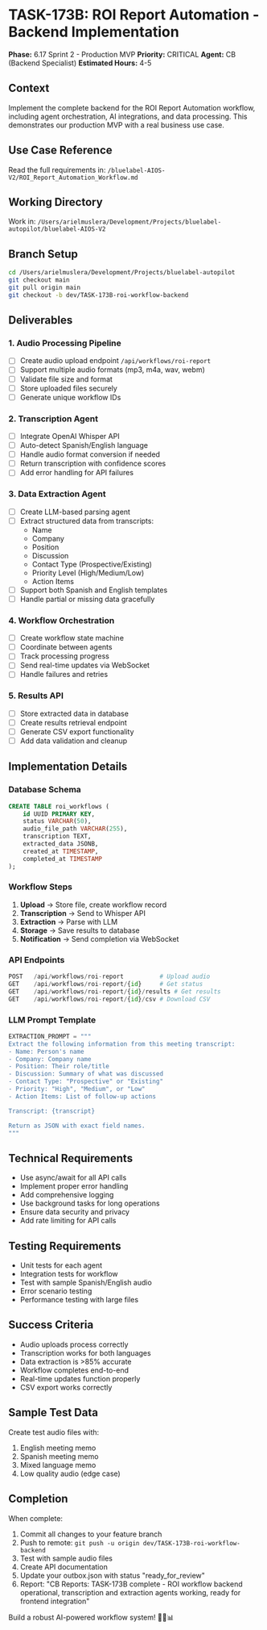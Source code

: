 # TASK-173B: ROI Report Automation - Backend Implementation

**Phase:** 6.17 Sprint 2 - Production MVP
**Priority:** CRITICAL
**Agent:** CB (Backend Specialist)
**Estimated Hours:** 4-5

## Context
Implement the complete backend for the ROI Report Automation workflow, including agent orchestration, AI integrations, and data processing. This demonstrates our production MVP with a real business use case.

## Use Case Reference
Read the full requirements in: `/bluelabel-AIOS-V2/ROI_Report_Automation_Workflow.md`

## Working Directory
Work in: `/Users/arielmuslera/Development/Projects/bluelabel-autopilot/bluelabel-AIOS-V2`

## Branch Setup
```bash
cd /Users/arielmuslera/Development/Projects/bluelabel-autopilot
git checkout main
git pull origin main
git checkout -b dev/TASK-173B-roi-workflow-backend
```

## Deliverables

### 1. Audio Processing Pipeline
- [ ] Create audio upload endpoint `/api/workflows/roi-report`
- [ ] Support multiple audio formats (mp3, m4a, wav, webm)
- [ ] Validate file size and format
- [ ] Store uploaded files securely
- [ ] Generate unique workflow IDs

### 2. Transcription Agent
- [ ] Integrate OpenAI Whisper API
- [ ] Auto-detect Spanish/English language
- [ ] Handle audio format conversion if needed
- [ ] Return transcription with confidence scores
- [ ] Add error handling for API failures

### 3. Data Extraction Agent
- [ ] Create LLM-based parsing agent
- [ ] Extract structured data from transcripts:
  - Name
  - Company
  - Position
  - Discussion
  - Contact Type (Prospective/Existing)
  - Priority Level (High/Medium/Low)
  - Action Items
- [ ] Support both Spanish and English templates
- [ ] Handle partial or missing data gracefully

### 4. Workflow Orchestration
- [ ] Create workflow state machine
- [ ] Coordinate between agents
- [ ] Track processing progress
- [ ] Send real-time updates via WebSocket
- [ ] Handle failures and retries

### 5. Results API
- [ ] Store extracted data in database
- [ ] Create results retrieval endpoint
- [ ] Generate CSV export functionality
- [ ] Add data validation and cleanup

## Implementation Details

### Database Schema
```sql
CREATE TABLE roi_workflows (
    id UUID PRIMARY KEY,
    status VARCHAR(50),
    audio_file_path VARCHAR(255),
    transcription TEXT,
    extracted_data JSONB,
    created_at TIMESTAMP,
    completed_at TIMESTAMP
);
```

### Workflow Steps
1. **Upload** → Store file, create workflow record
2. **Transcription** → Send to Whisper API
3. **Extraction** → Parse with LLM
4. **Storage** → Save results to database
5. **Notification** → Send completion via WebSocket

### API Endpoints
```python
POST   /api/workflows/roi-report          # Upload audio
GET    /api/workflows/roi-report/{id}     # Get status
GET    /api/workflows/roi-report/{id}/results # Get results
GET    /api/workflows/roi-report/{id}/csv # Download CSV
```

### LLM Prompt Template
```python
EXTRACTION_PROMPT = """
Extract the following information from this meeting transcript:
- Name: Person's name
- Company: Company name
- Position: Their role/title
- Discussion: Summary of what was discussed
- Contact Type: "Prospective" or "Existing"
- Priority: "High", "Medium", or "Low"
- Action Items: List of follow-up actions

Transcript: {transcript}

Return as JSON with exact field names.
"""
```

## Technical Requirements
- Use async/await for all API calls
- Implement proper error handling
- Add comprehensive logging
- Use background tasks for long operations
- Ensure data security and privacy
- Add rate limiting for API calls

## Testing Requirements
- Unit tests for each agent
- Integration tests for workflow
- Test with sample Spanish/English audio
- Error scenario testing
- Performance testing with large files

## Success Criteria
- Audio uploads process correctly
- Transcription works for both languages
- Data extraction is >85% accurate
- Workflow completes end-to-end
- Real-time updates function properly
- CSV export works correctly

## Sample Test Data
Create test audio files with:
1. English meeting memo
2. Spanish meeting memo
3. Mixed language memo
4. Low quality audio (edge case)

## Completion
When complete:
1. Commit all changes to your feature branch
2. Push to remote: `git push -u origin dev/TASK-173B-roi-workflow-backend`
3. Test with sample audio files
4. Create API documentation
5. Update your outbox.json with status "ready_for_review"
6. Report: "CB Reports: TASK-173B complete - ROI workflow backend operational, transcription and extraction agents working, ready for frontend integration"

Build a robust AI-powered workflow system! 🎤🤖📊